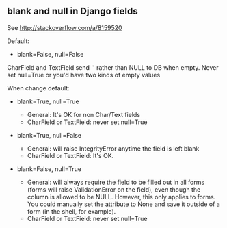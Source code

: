 blank and null in Django fields
-------------------------------

See http://stackoverflow.com/a/8159520

Default: 
* blank=False, null=False

CharField and TextField send '' rather than NULL to DB when empty. Never set null=True or you'd have two kinds of empty values

When change default: 

* blank=True, null=True
  * General: It's OK for non Char/Text fields
  * CharField or TextField: never set null=True 

* blank=True, null=False 
  * General: will raise IntegrityError anytime the field is left blank
  * CharField or TextField: It's OK. 

* blank=False, null=True 
  * General: will always require the field to be filled out in all forms (forms will raise ValidationError on the field), even though the column is allowed to be NULL. However, this only applies to forms. You could manually set the attribute to None and save it outside of a form (in the shell, for example).
  * CharField or TextField: never set null=True 
